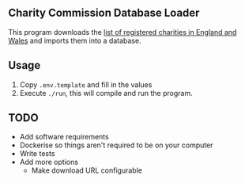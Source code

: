 Charity Commission Database Loader
---

This program downloads the [list of registered charities in England and Wales](https://register-of-charities.charitycommission.gov.uk/register/full-register-download) and imports them into a database.

## Usage

1. Copy `.env.template` and fill in the values
2. Execute `./run`, this will compile and run the program.

## TODO
- Add software requirements
- Dockerise so things aren't required to be on your computer
- Write tests
- Add more options
	- Make download URL configurable